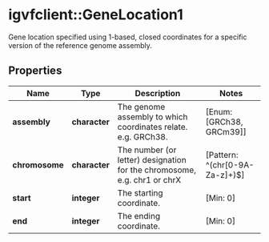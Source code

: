 # igvfclient::GeneLocation1

Gene location specified using 1-based, closed coordinates for a specific version of the reference genome assembly.

## Properties
Name | Type | Description | Notes
------------ | ------------- | ------------- | -------------
**assembly** | **character** | The genome assembly to which coordinates relate. e.g. GRCh38. | [Enum: [GRCh38, GRCm39]] 
**chromosome** | **character** | The number (or letter) designation for the chromosome, e.g. chr1 or chrX | [Pattern: ^(chr[0-9A-Za-z]+)$] 
**start** | **integer** | The starting coordinate. | [Min: 0] 
**end** | **integer** | The ending coordinate. | [Min: 0] 



